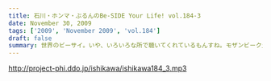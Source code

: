 ```yaml
---
title: 石川・ホンマ・ぶるんのBe-SIDE Your Life! vol.184-3
date: November 30, 2009
tags: ['2009', 'November 2009', 'vol.184']
draft: false
summary: 世界のビーサイ。いや、いろいろな所で聴いてくれているもんすね。モザンビーク土産には感謝！！NAMAE
---
```


http://project-phi.ddo.jp/ishikawa/ishikawa184_3.mp3